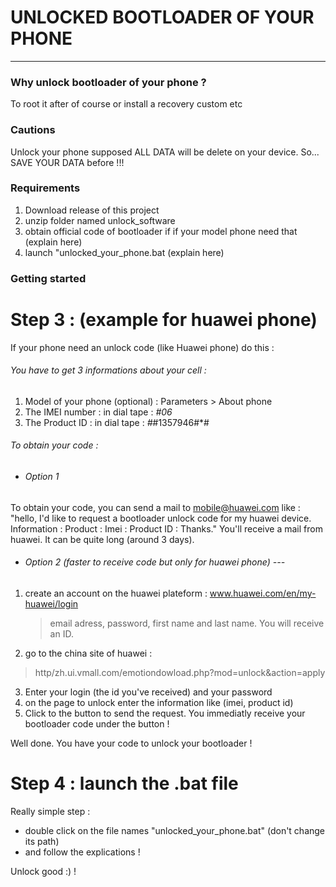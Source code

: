 # UNLOCKED BOOTLOADER OF YOUR PHONE			
___

### Why unlock bootloader of your phone  ? 
To root it after of course or install a recovery custom etc

### Cautions 
Unlock your phone supposed ALL DATA will be delete on your device. So... SAVE YOUR DATA before !!!


### Requirements 
1) Download release of this project 
2) unzip folder named unlock_software 
3) obtain official code of bootloader if if your model phone need that (explain here)
4) launch "unlocked_your_phone.bat (explain here)

### Getting started

Step 3 : (example for huawei phone) 
===========================================
If your phone need an unlock code (like Huawei phone) do this :

###### You have to get 3 informations about your cell :
 1) Model of your phone (optional) : Parameters > About phone
 2) The IMEI number : in dial tape :  *#06*
 3) The Product ID : in dial tape : *#*#1357946#*#
 
###### To obtain your code  :
- ###### Option 1
 To obtain your code, you can send a mail to mobile@huawei.com like : 
"hello, I'd like to request a bootloader unlock code for my huawei device. 
Information : 
 Product : <write the model of your phone>
 Imei : <write the imei number>
 Product ID : <write the number of product ID> Thanks."
You'll receive a mail from huawei. It can be quite long (around 3 days).

- ###### Option 2 (faster to receive code but only for huawei phone) --- 
1) create an account on the huawei plateform : www.huawei.com/en/my-huawei/login
     > email adress, password, first name and last name. You will receive an ID. 
2) go to the china site of huawei : 
> http/zh.ui.vmall.com/emotiondowload.php?mod=unlock&action=apply
3) Enter your login (the id you've received) and your password
4) on the page to unlock enter the information like (imei, product id) 
5) Click to the button to send the request. You immediatly receive your bootloader code under the button ! 

Well done. You have your code to unlock your bootloader ! 

 
 Step 4 : launch the .bat file
===========================================
Really simple step : 
- double click on the file names "unlocked_your_phone.bat" (don't change its path)
- and follow the explications ! 

Unlock good :) !
